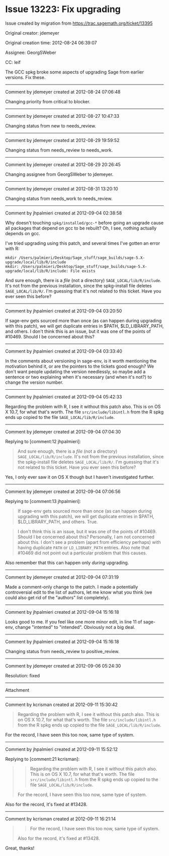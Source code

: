 # Issue 13223: Fix upgrading

Issue created by migration from https://trac.sagemath.org/ticket/13395

Original creator: jdemeyer

Original creation time: 2012-08-24 06:39:07

Assignee: GeorgSWeber

CC:  leif

The GCC spkg broke some aspects of upgrading Sage from earlier versions. Fix these.


---

Comment by jdemeyer created at 2012-08-24 07:06:48

Changing priority from critical to blocker.


---

Comment by jdemeyer created at 2012-08-27 10:47:33

Changing status from new to needs_review.


---

Comment by jdemeyer created at 2012-08-29 19:59:52

Changing status from needs_review to needs_work.


---

Comment by jdemeyer created at 2012-08-29 20:26:45

Changing assignee from GeorgSWeber to jdemeyer.


---

Comment by jdemeyer created at 2012-08-31 13:20:10

Changing status from needs_work to needs_review.


---

Comment by jhpalmieri created at 2012-09-04 02:38:58

Why doesn't touching `spkg/installed/gcc-*` before going an upgrade cause all packages that depend on gcc to be rebuilt? Oh, I see, nothing actually depends on gcc.

I've tried upgrading using this patch, and several times I've gotten an error with R:

```
mkdir /Users/palmieri/Desktop/Sage_stuff/sage_builds/sage-5.X-upgrade/local/lib/R/include
mkdir: /Users/palmieri/Desktop/Sage_stuff/sage_builds/sage-5.X-upgrade/local/lib/R/include: File exists
```

And sure enough, there is a _file_ (not a directory) `SAGE_LOCAL/lib/R/include`. It's not from the previous installation, since the spkg-install file deletes `SAGE_LOCAL/lib/R/`. I'm guessing that it's not related to this ticket. Have you ever seen this before?


---

Comment by jhpalmieri created at 2012-09-04 03:20:50

If sage-env gets sourced more than once (as can happen during upgrading with this patch), we will get duplicate entries in $PATH, $LD_LIBRARY_PATH, and others. I don't think this is an issue, but it was one of the points of #10469. Should I be concerned about this?


---

Comment by jhpalmieri created at 2012-09-04 03:33:40

In the comments about versioning in sage-env, is it worth mentioning the motivation behind it, or are the pointers to the tickets good enough? We don't want people updating the version needlessly, so maybe add a sentence or two explaining when it's necessary (and when it's not?) to change the version number.


---

Comment by jhpalmieri created at 2012-09-04 05:42:33

Regarding the problem with R, I see it without this patch also. This is on OS X 10.7, for what that's worth. The file `src/include/libintl.h` from the R spkg ends up copied to the file `SAGE_LOCAL/lib/R/include`.


---

Comment by jdemeyer created at 2012-09-04 07:04:30

Replying to [comment:12 jhpalmieri]:
> And sure enough, there is a _file_ (not a directory) `SAGE_LOCAL/lib/R/include`. It's not from the previous installation, since the spkg-install file deletes `SAGE_LOCAL/lib/R/`. I'm guessing that it's not related to this ticket. Have you ever seen this before?

Yes, I only ever saw it on OS X though but I haven't investigated further.


---

Comment by jdemeyer created at 2012-09-04 07:06:56

Replying to [comment:13 jhpalmieri]:
> If sage-env gets sourced more than once (as can happen during upgrading with this patch), we will get duplicate entries in $PATH, $LD_LIBRARY_PATH, and others.
True.

> I don't think this is an issue, but it was one of the points of #10469. Should I be concerned about this?
Personally, I am not concerned about this.  I don't see a problem (apart from efficiency perhaps) with having duplicate `PATH` or `LD_LIBRARY_PATH` entries.  Also note that #10469 did not point out a particular problem that this causes.

Also remember that this can happen only _during_ upgrading.


---

Comment by jdemeyer created at 2012-09-04 07:31:19

Made a comment-only change to the patch.  I made a potentially controversial edit to the list of authors, let me know what you think (we could also get rid of the "authors" list completely).


---

Comment by jhpalmieri created at 2012-09-04 15:16:18

Looks good to me. If you feel like one more minor edit, in line 11 of sage-env, change "intented" to "intended". Obviously not a big deal.


---

Comment by jhpalmieri created at 2012-09-04 15:16:18

Changing status from needs_review to positive_review.


---

Comment by jdemeyer created at 2012-09-06 05:24:30

Resolution: fixed


---

Attachment


---

Comment by kcrisman created at 2012-09-11 15:30:42

> Regarding the problem with R, I see it without this patch also. This is on OS X 10.7, for what that's worth. The file `src/include/libintl.h` from the R spkg ends up copied to the file `SAGE_LOCAL/lib/R/include`.

For the record, I have seen this too now, same type of system.


---

Comment by jhpalmieri created at 2012-09-11 15:52:12

Replying to [comment:21 kcrisman]:
> > Regarding the problem with R, I see it without this patch also. This is on OS X 10.7, for what that's worth. The file `src/include/libintl.h` from the R spkg ends up copied to the file `SAGE_LOCAL/lib/R/include`.
> 
> For the record, I have seen this too now, same type of system.

Also for the record, it's fixed at #13428.


---

Comment by kcrisman created at 2012-09-11 16:21:14

> > For the record, I have seen this too now, same type of system.
> 
> Also for the record, it's fixed at #13428.

Great, thanks!
